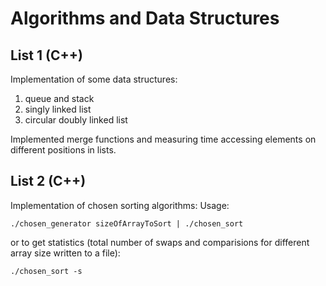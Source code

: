 # Algorithms and Data Structures
## List 1 (C++)
Implementation of some data structures:
1. queue and stack
2. singly linked list
3. circular doubly linked list<br>

Implemented merge functions and measuring time accessing elements on different positions in lists.

## List 2 (C++)
Implementation of chosen sorting algorithms:
Usage:
```
./chosen_generator sizeOfArrayToSort | ./chosen_sort
```
or to get statistics (total number of swaps and comparisions for different array size written to a file):
```
./chosen_sort -s
```
